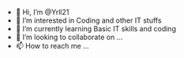 - 👋 Hi, I’m @Yrll21
- 👀 I’m interested in Coding and other IT stuffs
- 🌱 I’m currently learning Basic IT skills and coding
- 💞️ I’m looking to collaborate on ...
- 📫 How to reach me ...

<!---
Yrll21/Yrll21 is a ✨ special ✨ repository because its `README.md` (this file) appears on your GitHub profile.
You can click the Preview link to take a look at your changes.
--->

